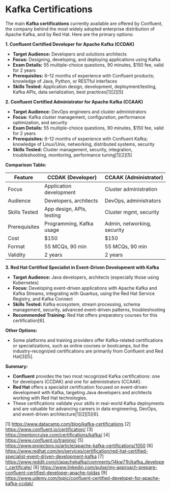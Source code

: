 # Kafka Certifications
The main **Kafka certifications** currently available are offered by Confluent, the company behind the most widely adopted enterprise distribution of Apache Kafka, and by Red Hat. Here are the primary options:

**1. Confluent Certified Developer for Apache Kafka (CCDAK)**
- **Target Audience:** Developers and solutions architects
- **Focus:** Designing, developing, and deploying applications using Kafka
- **Exam Details:** 55 multiple-choice questions, 90 minutes, $150 fee, valid for 2 years
- **Prerequisites:** 6–12 months of experience with Confluent products; knowledge of Java, Python, or RESTful interfaces
- **Skills Tested:** Application design, development, deployment/testing, Kafka APIs, data serialization, best practices[1][2][5]

**2. Confluent Certified Administrator for Apache Kafka (CCAAK)**
- **Target Audience:** DevOps engineers and cluster administrators
- **Focus:** Kafka cluster management, configuration, performance optimization, and security
- **Exam Details:** 55 multiple-choice questions, 90 minutes, $150 fee, valid for 2 years
- **Prerequisites:** 6–12 months of experience with Confluent Kafka; knowledge of Linux/Unix, networking, distributed systems, security
- **Skills Tested:** Cluster management, security, integration, troubleshooting, monitoring, performance tuning[1][2][5]

**Comparison Table:**

| Feature                | CCDAK (Developer)          | CCAAK (Administrator)      |
|------------------------|---------------------------|----------------------------|
| Focus                  | Application development   | Cluster administration     |
| Audience               | Developers, architects    | DevOps, administrators     |
| Skills Tested          | App design, APIs, testing | Cluster mgmt, security     |
| Prerequisites          | Programming, Kafka usage  | Admin, networking, security|
| Cost                   | $150                      | $150                       |
| Format                 | 55 MCQs, 90 min           | 55 MCQs, 90 min            |
| Validity               | 2 years                   | 2 years                    |[1][5]

**3. Red Hat Certified Specialist in Event-Driven Development with Kafka**
- **Target Audience:** Java developers, architects (especially those using Kubernetes)
- **Focus:** Developing event-driven applications with Apache Kafka and Kafka Streams, integrating with Quarkus, using the Red Hat Service Registry, and Kafka Connect
- **Skills Tested:** Kafka ecosystem, stream processing, schema management, security, advanced event-driven patterns, troubleshooting
- **Recommended Training:** Red Hat offers preparatory courses for this certification[6].

**Other Options:**
- Some platforms and training providers offer Kafka-related certifications or specializations, such as online courses or bootcamps, but the industry-recognized certifications are primarily from Confluent and Red Hat[3][5].

**Summary:**  
- **Confluent** provides the two most recognized Kafka certifications: one for developers (CCDAK) and one for administrators (CCAAK).
- **Red Hat** offers a specialist certification focused on event-driven development with Kafka, targeting Java developers and architects working with Red Hat technologies.
- These certifications validate your skills in real-world Kafka deployments and are valuable for advancing careers in data engineering, DevOps, and event-driven architecture[1][2][5][6].

[1] https://www.datacamp.com/blog/kafka-certifications
[2] https://www.confluent.io/certification/
[3] https://mentorcruise.com/certifications/kafka/
[4] https://www.confluent.io/training/
[5] https://www.projectpro.io/article/apache-kafka-certifications/1050
[6] https://www.redhat.com/en/services/certification/red-hat-certified-specialist-event-driven-development-kafka
[7] https://www.reddit.com/r/apachekafka/comments/14kw71h/kafka_developer_certificate/
[8] https://www.linkedin.com/pulse/my-approach-prepare-confluent-certified-developer-apache-toldas
[9] https://www.udemy.com/topic/confluent-certified-developer-for-apache-kafka-ccdak/
